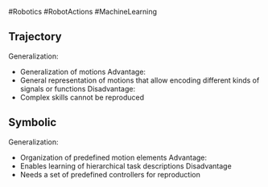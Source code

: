 #Robotics #RobotActions #MachineLearning 
## Trajectory
Generalization:
- Generalization of motions
Advantage:
- General representation of motions that allow encoding different kinds of signals or functions
Disadvantage:
- Complex skills cannot be reproduced

## Symbolic
Generalization:
- Organization of predefined motion elements
Advantage:
- Enables learning of hierarchical task descriptions
Disadvantage
- Needs a set of predefined controllers for reproduction